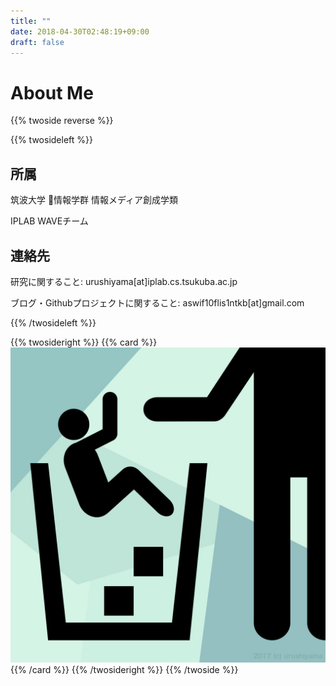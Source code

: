 ```yaml
---
title: ""
date: 2018-04-30T02:48:19+09:00
draft: false
---
```


# About Me

{{% twoside reverse %}}

{{% twosideleft %}}

## 所属

筑波大学 情報学群 情報メディア創成学類

IPLAB WAVEチーム

## 連絡先

研究に関すること: urushiyama[at]iplab.cs.tsukuba.ac.jp

ブログ・Githubプロジェクトに関すること: aswif10flis1ntkb[at]gmail.com

{{% /twosideleft %}}

{{% twosideright %}}
{{% card %}}
![My Photo](img/photo.jpg)
{{% /card %}}
{{% /twosideright %}}
{{% /twoside %}}
